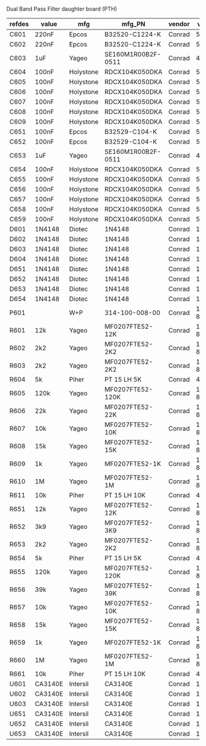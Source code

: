 Dual Band Pass Filter daughter board (PTH)

refdes | value   | mfg       | mfg_PN             | vendor | vendor_PN
-------|---------|-----------|--------------------|--------|----------
C601   | 220nF   | Epcos     | B32520-C1224-K     | Conrad | 500895-89
C602   | 220nF   | Epcos     | B32520-C1224-K     | Conrad | 500895-89
C603   | 1uF     | Yageo     | SE160M1R00B2F-0511 | Conrad | 445639-89
C604   | 100nF   | Holystone | RDCX104K050DKA     | Conrad | 531855-89
C605   | 100nF   | Holystone | RDCX104K050DKA     | Conrad | 531855-89
C606   | 100nF   | Holystone | RDCX104K050DKA     | Conrad | 531855-89
C607   | 100nF   | Holystone | RDCX104K050DKA     | Conrad | 531855-89
C608   | 100nF   | Holystone | RDCX104K050DKA     | Conrad | 531855-89
C609   | 100nF   | Holystone | RDCX104K050DKA     | Conrad | 531855-89
C651   | 100nF   | Epcos     | B32529-C104-K      | Conrad | 500871-89
C652   | 100nF   | Epcos     | B32529-C104-K      | Conrad | 500871-89
C653   | 1uF     | Yageo     | SE160M1R00B2F-0511 | Conrad | 445639-89
C654   | 100nF   | Holystone | RDCX104K050DKA     | Conrad | 531855-89
C655   | 100nF   | Holystone | RDCX104K050DKA     | Conrad | 531855-89
C656   | 100nF   | Holystone | RDCX104K050DKA     | Conrad | 531855-89
C657   | 100nF   | Holystone | RDCX104K050DKA     | Conrad | 531855-89
C658   | 100nF   | Holystone | RDCX104K050DKA     | Conrad | 531855-89
C659   | 100nF   | Holystone | RDCX104K050DKA     | Conrad | 531855-89
D601   | 1N4148  | Diotec    | 1N4148             | Conrad | 162280-89
D602   | 1N4148  | Diotec    | 1N4148             | Conrad | 162280-89
D603   | 1N4148  | Diotec    | 1N4148             | Conrad | 162280-89
D604   | 1N4148  | Diotec    | 1N4148             | Conrad | 162280-89
D651   | 1N4148  | Diotec    | 1N4148             | Conrad | 162280-89
D652   | 1N4148  | Diotec    | 1N4148             | Conrad | 162280-89
D653   | 1N4148  | Diotec    | 1N4148             | Conrad | 162280-89
D654   | 1N4148  | Diotec    | 1N4148             | Conrad | 162280-89
P601   |         | W+P       | 314-100-008-00     | Conrad | 14033334-89
R601   | 12k     | Yageo     | MF0207FTE52-12K    | Conrad | 1417580-89
R602   | 2k2     | Yageo     | MF0207FTE52-2K2    | Conrad | 1417611-89
R603   | 2k2     | Yageo     | MF0207FTE52-2K2    | Conrad | 1417611-89
R604   | 5k      | Piher     | PT 15 LH 5K        | Conrad | 431222-89
R605   | 120k    | Yageo     | MF0207FTE52-120K   | Conrad | 1417572-89
R606   | 22k     | Yageo     | MF0207FTE52-22K    | Conrad | 1417591-89
R607   | 10k     | Yageo     | MF0207FTE52-10K    | Conrad | 1417569-89
R608   | 15k     | Yageo     | MF0207FTE52-15K    | Conrad | 1417581-89
R609   | 1k      | Yageo     | MF0207FTE52-1K     | Conrad | 1417606-89
R610   | 1M      | Yageo     | MF0207FTE52-1M     | Conrad | 1417625-89
R611   | 10k     | Piher     | PT 15 LH 10K       | Conrad | 431230-89
R651   | 12k     | Yageo     | MF0207FTE52-12K    | Conrad | 1417580-89
R652   | 3k9     | Yageo     | MF0207FTE52-3K9    | Conrad | 1417672-89
R653   | 2k2     | Yageo     | MF0207FTE52-2K2    | Conrad | 1417611-89
R654   | 5k      | Piher     | PT 15 LH 5K        | Conrad | 431222-89
R655   | 120k    | Yageo     | MF0207FTE52-120K   | Conrad | 1417572-89
R656   | 39k     | Yageo     | MF0207FTE52-39K    | Conrad | 1417634-89
R657   | 10k     | Yageo     | MF0207FTE52-10K    | Conrad | 1417569-89
R658   | 15k     | Yageo     | MF0207FTE52-15K    | Conrad | 1417581-89
R659   | 1k      | Yageo     | MF0207FTE52-1K     | Conrad | 1417606-89
R660   | 1M      | Yageo     | MF0207FTE52-1M     | Conrad | 1417625-89
R661   | 10k     | Piher     | PT 15 LH 10K       | Conrad | 431230-89
U601   | CA3140E | Intersil  | CA3140E            | Conrad | 174785-89
U602   | CA3140E | Intersil  | CA3140E            | Conrad | 174785-89
U603   | CA3140E | Intersil  | CA3140E            | Conrad | 174785-89
U651   | CA3140E | Intersil  | CA3140E            | Conrad | 174785-89
U652   | CA3140E | Intersil  | CA3140E            | Conrad | 174785-89
U653   | CA3140E | Intersil  | CA3140E            | Conrad | 174785-89

